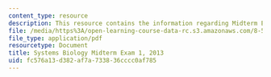```yaml
---
content_type: resource
description: This resource contains the information regarding Midterm Exam 1, 2013.
file: /media/https%3A/open-learning-course-data-rc.s3.amazonaws.com/8-591j-systems-biology-fall-2014/fc576a13d382af7a733836cccc0af785_MIT8_591JF14_Exam1_2013.pdf
file_type: application/pdf
resourcetype: Document
title: Systems Biology Midterm Exam 1, 2013
uid: fc576a13-d382-af7a-7338-36cccc0af785
---
```


